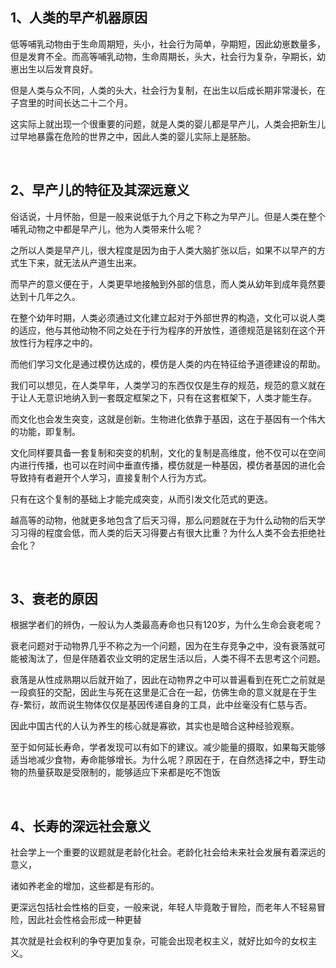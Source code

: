 <h2>1、人类的早产机器原因</h2><p>低等哺乳动物由于生命周期短，头小，社会行为简单，孕期短，因此幼崽数量多，但是发育不全。而高等哺乳动物，生命周期长，头大，社会行为复杂，孕期长，幼崽出生以后发育良好。</p><p>但是人类与众不同，人类的头大，社会行为复制，在出生以后成长期非常漫长，在子宫里的时间长达二十二个月。</p><p>这实际上就出现一个很重要的问题，就是人类的婴儿都是早产儿，人类会把新生儿过早地暴露在危险的世界之中，因此人类的婴儿实际上是胚胎。</p><p><br></p><h2>2、早产儿的特征及其深远意义</h2><p>俗话说，十月怀胎，但是一般来说低于九个月之下称之为早产儿。但是人类在整个哺乳动物之中都是早产儿，他为人类带来什么呢？</p><p>之所以人类是早产儿，很大程度是因为由于人类大脑扩张以后，如果不以早产的方式生下来，就无法从产道生出来。</p><p>而早产的意义便在于，人类更早地接触到外部的信息，而人类从幼年到成年竟然要达到十几年之久。</p><p>在整个幼年时期，人类必须通过文化建立起对于外部世界的构造，文化可以说人类的适应，他与其他动物不同之处在于行为程序的开放性，道德规范是铭刻在这个开放性行为程序之中的。</p><p>而他们学习文化是通过模仿达成的，模仿是人类的内在特征给予道德建设的帮助。</p><p>我们可以想见，在人类早年，人类学习的东西仅仅是生存的规范，规范的意义就在于让人无意识地纳入到一套既定框架之下，只有在这套框架下，人类才能生存。</p><p>而文化也会发生突变，这就是创新。生物进化依靠于基因，这在于基因有一个伟大的功能，即复制。</p><p>文化同样要具备一套复制和突变的机制，文化的复制是高维度，他不仅可以在空间内进行传播，也可以在时间中垂直传播，模仿就是一种基因，模仿者基因的进化会导致持有者避开个人学习，直接复制个人行为方式。</p><p>只有在这个复制的基础上才能完成突变，从而引发文化范式的更迭。</p><p>越高等的动物，他就更多地包含了后天习得，那么问题就在于为什么动物的后天学习习得的程度会低，而人类的后天习得要占有很大比重？为什么人类不会去拒绝社会化？</p><p><br></p><h2>3、衰老的原因</h2><p>根据学者们的辨伪，一般认为人类最高寿命也只有120岁，为什么生命会衰老呢？</p><p>衰老问题对于动物界几乎不称之为一个问题，因为在生存竞争之中，没有衰落就可能被淘汰了，但是伴随着农业文明的定居生活以后，人类不得不去思考这个问题。</p><p>衰落是从性成熟期以后就开始了，因此在动物界之中可以普遍看到在死亡之前就是一段疯狂的交配，因此生与死在这里是汇合在一起，仿佛生命的意义就是在于生存-繁衍，故而说生物体仅仅是基因传递自身的工具，此中丝毫没有仁慈与否。</p><p>因此中国古代的人认为养生的核心就是寡欲，其实也是暗合这种经验观察。</p><p>至于如何延长寿命，学者发现可以有如下的建议。减少能量的摄取，如果每天能够适当地减少食物，寿命能够增长。为什么呢？原因在于，在自然选择之中，野生动物的热量获取是受限制的，能够适应下来都是吃不饱饭</p><p><br></p><h2>4、长寿的深远社会意义</h2><p>社会学上一个重要的议题就是老龄化社会。老龄化社会给未来社会发展有着深远的意义，</p><p>诸如养老金的增加，这些都是有形的。</p><p>更深远包括社会性格的巨变，一般来说，年轻人毕竟敢于冒险，而老年人不轻易冒险，因此社会性格会形成一种更替</p><p>其次就是社会权利的争夺更加复杂，可能会出现老权主义，就好比如今的女权主义。</p><p></p><p></p>